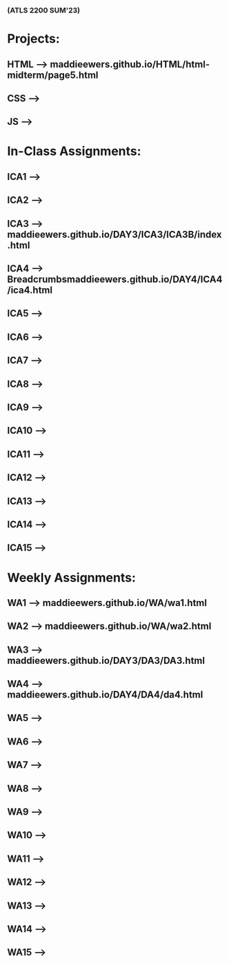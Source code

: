 ### (ATLS 2200 SUM'23)
# Projects:
  ## HTML --> maddieewers.github.io/HTML/html-midterm/page5.html
  ## CSS -->
  ## JS -->
# In-Class Assignments:
  ## ICA1 --> 
  ## ICA2 -->
  ## ICA3 --> maddieewers.github.io/DAY3/ICA3/ICA3B/index.html
  ## ICA4 --> Breadcrumbsmaddieewers.github.io/DAY4/ICA4/ica4.html
  ## ICA5 -->
  ## ICA6 -->
  ## ICA7 -->
  ## ICA8 -->
  ## ICA9 -->
  ## ICA10 -->
  ## ICA11 -->
  ## ICA12 -->
  ## ICA13 -->
  ## ICA14 -->
  ## ICA15 -->
# Weekly Assignments:
  ## WA1 --> maddieewers.github.io/WA/wa1.html
  ## WA2 --> maddieewers.github.io/WA/wa2.html
  ## WA3 --> maddieewers.github.io/DAY3/DA3/DA3.html
  ## WA4 --> maddieewers.github.io/DAY4/DA4/da4.html
  ## WA5 -->
  ## WA6 -->
  ## WA7 -->
  ## WA8 -->
  ## WA9 -->
  ## WA10 -->
  ## WA11 -->
  ## WA12 -->
  ## WA13 -->
  ## WA14 -->
  ## WA15 --> 
